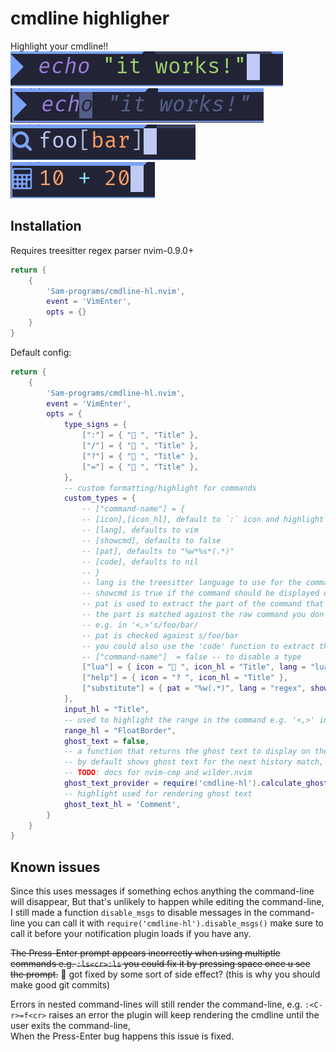 # cmdline highligher
Highlight your cmdline!!  
![preview/preview1](preview/preview1.png)  
![preview/preview2](preview/preview2.png)  
![preview/preview3](preview/preview3.png)  
![preview/preview4](preview/preview4.png)  
## Installation
Requires 
treesitter regex parser
nvim-0.9.0+
```lua
return {
    {
        'Sam-programs/cmdline-hl.nvim',
        event = 'VimEnter',
        opts = {}
    }
}
```
Default config:
```lua
return {
    {
        'Sam-programs/cmdline-hl.nvim',
        event = 'VimEnter',
        opts = {
            type_signs = {
                [":"] = { " ", "Title" },
                ["/"] = { " ", "Title" },
                ["?"] = { " ", "Title" },
                ["="] = { " ", "Title" },
            },
            -- custom formatting/highlight for commands
            custom_types = {
                -- ["command-name"] = {
                -- [icon],[icon_hl], default to `:` icon and highlight
                -- [lang], defaults to vim
                -- [showcmd], defaults to false
                -- [pat], defaults to "%w*%s*(.*)"
                -- [code], defaults to nil
                -- }
                -- lang is the treesitter language to use for the commands
                -- showcmd is true if the command should be displayed or to only show the icon
                -- pat is used to extract the part of the command that needs highlighting
                -- the part is matched against the raw command you don't need to worry about ranges
                -- e.g. in '<,>'s/foo/bar/
                -- pat is checked against s/foo/bar
                -- you could also use the 'code' function to extract the part that needs highlighting
                -- ["command-name"]  = false -- to disable a type
                ["lua"] = { icon = " ", icon_hl = "Title", lang = "lua" },
                ["help"] = { icon = "? ", icon_hl = "Title" },
                ["substitute"] = { pat = "%w(.*)", lang = "regex", show_cmd = true },
            },
            input_hl = "Title",
            -- used to highlight the range in the command e.g. '<,>' in '<,>'s
            range_hl = "FloatBorder",
            ghost_text = false,
            -- a function that returns the ghost text to display on the cursor
            -- by default shows ghost text for the next history match, you can complete it by pressing <up>
            -- TODO: docs for nvim-cmp and wilder.nvim
            ghost_text_provider = require('cmdline-hl').calculate_ghost_text
            -- highlight used for rendering ghost text
            ghost_text_hl = 'Comment',
        }
    }
}
```

## Known issues
Since this uses messages if something echos anything the command-line will disappear, But that's unlikely to happen while editing the command-line, 
I still made a function `disable_msgs` to disable messages in the command-line you can call it with `require('cmdline-hl').disable_msgs()` make sure to call it before your notification plugin loads if you have any.

~~The Press-Enter prompt appears incorrectly when using multiptle commands e.g. `:ls<cr>:ls` you could fix it by pressing space once u see the prompt.~~
🔨 got fixed by some sort of side effect? (this is why you should make good git commits)

Errors in nested command-lines will still render the command-line, e.g. `:<C-r>=f<cr>` raises an error the plugin will keep rendering the cmdline until the user exits the command-line,  
When the Press-Enter bug happens this issue is fixed.

